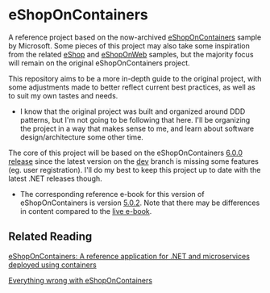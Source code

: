 # eShopOnContainers

A reference project based on the now-archived [eShopOnContainers](https://github.com/dotnet-architecture/eShopOnContainers) sample by Microsoft. Some pieces of this project may also take some inspiration from the related [eShop](https://github.com/dotnet/eShop) and [eShopOnWeb](https://github.com/dotnet-architecture/eShopOnWeb) samples, but the majority focus will remain on the original eShopOnContainers project. 

This repository aims to be a more in-depth guide to the original project, with some adjustments made to better reflect current best practices, as well as to suit my own tastes and needs.

- I know that the original project was built and organized around DDD patterns, but I'm not going to be following that here. I'll be organizing the project in a way that makes sense to me, and learn about software design/architecture some other time.

The core of this project will be based on the eShopOnContainers [6.0.0 release](https://github.com/dotnet-architecture/eShopOnContainers/tree/6.0.0) since the latest version on the [dev](https://github.com/dotnet-architecture/eShopOnContainers/tree/dev) branch is missing some features (eg. user registration). I'll do my best to keep this project up to date with the latest .NET releases though.

- The corresponding reference e-book for this version of eShopOnContainers is version [5.0.2](https://github.com/dotnet-architecture/eBooks/blob/9af5228f0a435456c99c56b7f8cd6fed678f1b51/archives/microservices/NET-Microservices-Architecture-for-Containerized-NET-Applications-v5.0.2.pdf). Note that there may be differences in content compared to the [live e-book](https://learn.microsoft.com/en-us/dotnet/architecture/microservices/).

## Related Reading

[eShopOnContainers: A reference application for .NET and microservices deployed using containers](https://learn.microsoft.com/en-us/dotnet/architecture/microservices/multi-container-microservice-net-applications/microservice-application-design#eshoponcontainers-a-reference-application-for-net-and-microservices-deployed-using-containers)

[Everything wrong with eShopOnContainers](https://medium.com/@iamprovidence/everything-wrong-with-eshoponcontainers-ce9319a7a601)
